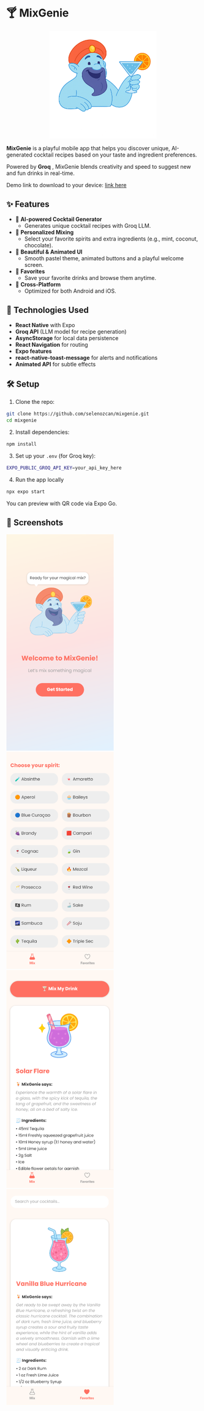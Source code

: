 # 🍸 MixGenie

<div align="center">
  <img src="assets/images/mixgenie3.png" alt="MixGenie App" width="280"/>
</div>

**MixGenie** is a playful mobile app that helps you discover unique, AI-generated cocktail recipes based on your taste and ingredient preferences.

Powered by  **Groq** , MixGenie blends creativity and speed to suggest new and fun drinks in real-time.

Demo link to download to your device: [link here](https://expo.dev/accounts/eulaussa/projects/MixGenie/builds/61f551cd-e4d9-474d-a55f-6cc903de4799 "download")

## ✨ Features

- 🍹 **AI-powered Cocktail Generator**
  - Generates unique cocktail recipes with Groq LLM.
- 🧠 **Personalized Mixing**
  - Select your favorite spirits and extra ingredients (e.g., mint, coconut, chocolate).
- 🎨 **Beautiful & Animated UI**
  - Smooth pastel theme, animated buttons and a playful welcome screen.
- 💖 **Favorites**
  - Save your favorite drinks and browse them anytime.
- 🔄 **Cross-Platform**
  - Optimized for both Android and iOS.

## 📱 Technologies Used

- **React Native** with Expo
- **Groq API** (LLM model for recipe generation)
- **AsyncStorage** for local data persistence
- **React Navigation** for routing
- **Expo features**
- **react-native-toast-message** for alerts and notifications
- **Animated API** for subtle effects

## 🛠 Setup

1. Clone the repo:

```bash
git clone https://github.com/selenozcan/mixgenie.git
cd mixgenie
```

2) Install dependencies:

```bash
npm install
```

3) Set up your `.env` (for Groq key):

```bash
EXPO_PUBLIC_GROQ_API_KEY=your_api_key_here
```

4) Run the app locally

```bash
npx expo start
```

You can preview with QR code via Expo Go.

## 📱 Screenshots
<div align="left">
  <img src="screenshots/screenshot1.png" alt="MixGenie App Screenshot 1" width="280"/>
  <img src="screenshots/screenshot2.png" alt="MixGenie App Screenshot 2" width="280"/>
  <img src="screenshots/screenshot3.png" alt="MixGenie App Screenshot 3" width="280"/>
  <img src="screenshots/screenshot4.png" alt="MixGenie App Screenshot 4" width="280"/>
</div>
